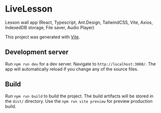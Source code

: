 # LiveLesson
Lesson wall app (React, Typescript, Ant.Design, TailwindCSS, Vite, Axios, IndexedDB storage, File saver, Audio Player)

This project was generated with [Vite](https://vitejs.dev/).

## Development server

Run `npm run dev` for a dev server. Navigate to `http://localhost:3000/`. The app will automatically reload if you change any of the source files.

## Build

Run `npm run build` to build the project. The build artifacts will be stored in the `dist/` directory. Use the `npm run vite preview` for preview production build.

